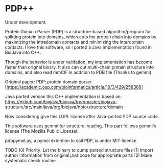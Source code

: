 # PDP++
Under development.

Protein Domain Parser (PDP) is a structure-based algorithm/program for splitting protein into domains, which cuts the protein chain into domains by maximizing the intradomain contacts and minimizing the interdomain contacts. I love this software, so I ported a Java implementation found in BioJava into C++.

Though the behavior is under validation, my implementation has become faster than orignal binary. It also can cut multi-chain protein structure into domains, and also read mmCIF in addition to PDB file (Thanks to gemmi).  

Original paper:
PDP: protein domain parser [https://academic.oup.com/bioinformatics/article/19/3/429/258369]

Java ported version this C++ implementation is based on:
https://github.com/biojava/biojava/tree/master/biojava-structure/src/main/java/org/biojava/nbio/structure/domain

Now considering give this LGPL license after Java-ported PDP source code.

This software uses gemmi for structure-reading. This part follows gemmi's license (The Mozilla Public License).

pdppymol.py, a pymol extention to call PDP, is under MIT-license.


TODO
(0) Priority: Let the binary to dump parsed structure files
(1) Import author information from original java code for appropriate parts
(2) Make systematic check routine
